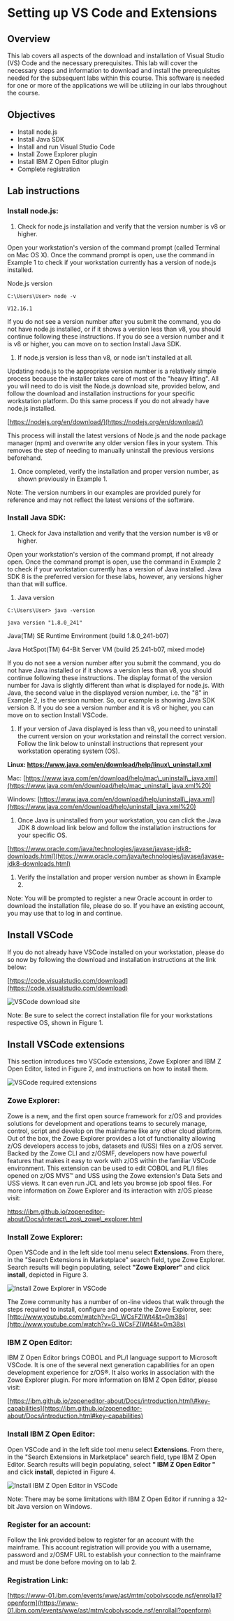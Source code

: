 # Setting up VS Code and Extensions

## Overview

This lab covers all aspects of the download and installation of Visual Studio \(VS\) Code and the necessary prerequisites. This lab will cover the necessary steps and information to download and install the prerequisites needed for the subsequent labs within this course. This software is needed for one or more of the applications we will be utilizing in our labs throughout the course.

## Objectives

* Install node.js
* Install Java SDK
* Install and run Visual Studio Code
* Install Zowe Explorer plugin
* Install IBM Z Open Editor plugin
* Complete registration

## **Lab instructions**

### Install node.js:

1. Check for node.js installation and verify that the version number is v8 or higher.

Open your workstation's version of the command prompt \(called Terminal on Mac OS X\). Once the command prompt is open, use the command in Example 1 to check if your workstation currently has a version of node.js installed.

Node.js version

`C:\Users\User> node -v`

`V12.16.1`

If you do not see a version number after you submit the command, you do not have node.js installed, or if it shows a version less than v8, you should continue following these instructions. If you do see a version number and it is v8 or higher, you can move on to section Install Java SDK.

1. If node.js version is less than v8, or node isn't installed at all.

Updating node.js to the appropriate version number is a relatively simple process because the installer takes care of most of the "heavy lifting". All you will need to do is visit the Node.js download site, provided below, and follow the download and installation instructions for your specific workstation platform. Do this same process if you do not already have node.js installed.

[https://nodejs.org/en/download/](https://nodejs.org/en/download/)

This process will install the latest versions of Node.js and the node package manager \(npm\) and overwrite any older version files in your system. This removes the step of needing to manually uninstall the previous versions beforehand.

1. Once completed, verify the installation and proper version number, as shown previously in Example 1.

Note: The version numbers in our examples are provided purely for reference and may not reflect the latest versions of the software.

### Install Java SDK:

1. Check for Java installation and verify that the version number is v8 or higher.

Open your workstation's version of the command prompt, if not already open. Once the command prompt is open, use the command in Example 2 to check if your workstation currently has a version of Java installed. Java SDK 8 is the preferred version for these labs, however, any versions higher than that will suffice.

1. Java version

`C:\Users\User> java -version`

`java version "1.8.0_241"`

Java\(TM\) SE Runtime Environment \(build 1.8.0\_241-b07\)

Java HotSpot\(TM\) 64-Bit Server VM \(build 25.241-b07, mixed mode\)

If you do not see a version number after you submit the command, you do not have Java installed or if it shows a version less than v8, you should continue following these instructions. The display format of the version number for Java is slightly different than what is displayed for node.js. With Java, the second value in the displayed version number, i.e. the "8" in Example 2, is the version number. So, our example is showing Java SDK version 8. If you do see a version number and it is v8 or higher, you can move on to section Install VSCode.

1. If your version of Java displayed is less than v8, you need to uninstall the current version on your workstation and reinstall the correct version. Follow the link below to uninstall instructions that represent your workstation operating system \(OS\).

**Linux: https://www.java.com/en/download/help/linux\_uninstall.xml**

Mac: [https://www.java.com/en/download/help/mac\_uninstall\_java.xml](https://www.java.com/en/download/help/mac_uninstall_java.xml%20)

Windows: [https://www.java.com/en/download/help/uninstall\_java.xml](https://www.java.com/en/download/help/uninstall_java.xml%20)

1. Once Java is uninstalled from your workstation, you can click the Java JDK 8 download link below and follow the installation instructions for your specific OS.

[https://www.oracle.com/java/technologies/javase/javase-jdk8-downloads.html](https://www.oracle.com/java/technologies/javase/javase-jdk8-downloads.html)

1. Verify the installation and proper version number as shown in Example 2.

Note: You will be prompted to register a new Oracle account in order to download the installation file, please do so. If you have an existing account, you may use that to log in and continue.



## Install VSCode

If you do not already have VSCode installed on your workstation, please do so now by following the download and installation instructions at the link below:

[https://code.visualstudio.com/download](https://code.visualstudio.com/download)

![VSCode download site](../../.gitbook/assets/0.png)

Note: Be sure to select the correct installation file for your workstations respective OS, shown in Figure 1.

## Install VSCode extensions

This section introduces two VSCode extensions, Zowe Explorer and IBM Z Open Editor, listed in Figure 2, and instructions on how to install them.

![VSCode required extensions](../../.gitbook/assets/1.png)

### Zowe Explorer:

Zowe is a new, and the first open source framework for z/OS and provides solutions for development and operations teams to securely manage, control, script and develop on the mainframe like any other cloud platform. Out of the box, the Zowe Explorer provides a lot of functionality allowing z/OS developers access to jobs, datasets and \(USS\) files on a z/OS server. Backed by the Zowe CLI and z/OSMF, developers now have powerful features that makes it easy to work with z/OS within the familiar VSCode environment. This extension can be used to edit COBOL and PL/I files opened on z/OS MVS™ and USS using the Zowe extension's Data Sets and USS views. It can even run JCL and lets you browse job spool files. For more information on Zowe Explorer and its interaction with z/OS please visit:

https://ibm.github.io/zopeneditor-about/Docs/interact\_zos\_zowe\_explorer.html

### Install Zowe Explorer:

Open VSCode and in the left side tool menu select **Extensions**. From there, in the "Search Extensions in Marketplace" search field, type Zowe Explorer. Search results will begin populating, select **"Zowe Explorer"** and click **install**, depicted in Figure 3.

![Install Zowe Explorer in VSCode](../../.gitbook/assets/2.jpeg)

The Zowe community has a number of on-line videos that walk through the steps required to install, configure and operate the Zowe Explorer, see: [http://www.youtube.com/watch?v=G\_WCsFZIWt4&t=0m38s](http://www.youtube.com/watch?v=G_WCsFZIWt4&t=0m38s)

### IBM Z Open Editor:

IBM Z Open Editor brings COBOL and PL/I language support to Microsoft VSCode. It is one of the several next generation capabilities for an open development experience for z/OS®. It also works in association with the Zowe Explorer plugin. For more information on IBM Z Open Editor, please visit:

[https://ibm.github.io/zopeneditor-about/Docs/introduction.html\#key-capabilities](https://ibm.github.io/zopeneditor-about/Docs/introduction.html#key-capabilities)

### Install IBM Z Open Editor:

Open VSCode and in the left side tool menu select **Extensions**. From there, in the "Search Extensions in Marketplace" search field, type IBM Z Open Editor. Search results will begin populating, select **" IBM Z Open Editor "** and click **install**, depicted in Figure 4.

![Install IBM Z Open Editor in VSCode](../../.gitbook/assets/3.jpeg)

Note: There may be some limitations with IBM Z Open Editor if running a 32-bit Java version on Windows.

### Register for an account:

Follow the link provided below to register for an account with the mainframe. This account registration will provide you with a username, password and z/OSMF URL to establish your connection to the mainframe and must be done before moving on to lab 2.

### **Registration Link:**

[https://www-01.ibm.com/events/wwe/ast/mtm/cobolvscode.nsf/enrollall?openform](https://www-01.ibm.com/events/wwe/ast/mtm/cobolvscode.nsf/enrollall?openform)

## 

